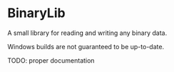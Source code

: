 BinaryLib
=========

A small library for reading and writing any binary data.

Windows builds are not guaranteed to be up-to-date.

TODO: proper documentation